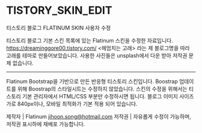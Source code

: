 # TISTORY_SKIN_EDIT
티스토리 블로그 FLATINUM SKIN 사용자 수정

티스토리 블로그 기본 스킨 목록에 있는 Flatinum 스킨을 수정한 자료입니다.
https://dreaminggore00.tistory.com/
<헤엄치는 고래> 라는 제 블로그명을 따라 고래를 테마로 만들어보았습니다.
사용한 사진들은 unsplash에서 다운 받아 저작권 문제 없습니다.

--------------------------------------------------------------------------
Flatinum
Bootstrap을 기반으로 만든 반응형 티스토리 스킨입니다.
Boostrap 업데이트를 위해 Boostrap의 스타일시트는 수정하지 않았습니다.
스킨의 수정을 위해서는 티스토리 기본 관리자에서 HTML/CSS 부분만 수정하시면 됩니다.
블로그 이미지 사이즈 가로 840px이나, 모바일 최적화가 기본 적용 되어 있습니다.

제작자 | Flatinum jihoon.song@hotmail.com
저작권 | 자유롭게 수정이 가능하며, 저작권 표시하에 재배포 가능합니다.
